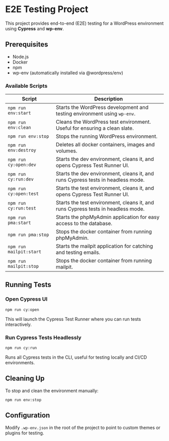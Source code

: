 # E2E Testing Project

This project provides end-to-end (E2E) testing for a WordPress environment using **Cypress** and **wp-env**.

## Prerequisites

- Node.js
- Docker
- npm
- wp-env (automatically installed via @wordpress/env)

### Available Scripts

| Script                    | Description                                                                      |
| ------------------------- | -------------------------------------------------------------------------------- |
| `npm run env:start`       | Starts the WordPress development and testing environment using `wp-env`.         |
| `npm run env:clean`       | Cleans the WordPress test environment. Useful for ensuring a clean slate.        |
| `npm run env:stop`        | Stops the running WordPress environment.                                         |
| `npm run env:destroy`     | Deletes all docker containers, images and volumes.                               |
| `npm run cy:open:dev`     | Starts the dev environment, cleans it, and opens Cypress Test Runner UI.         |
| `npm run cy:run:dev`      | Starts the dev environment, cleans it, and runs Cypress tests in headless mode.  |
| `npm run cy:open:test`    | Starts the test environment, cleans it, and opens Cypress Test Runner UI.        |
| `npm run cy:run:test`     | Starts the test environment, cleans it, and runs Cypress tests in headless mode. |
| `npm run pma:start`       | Starts the phpMyAdmin application for easy access to the database.               |
| `npm run pma:stop`        | Stops the docker container from running phpMyAdmin.                              |
| `npm run mailpit:start`   | Starts the mailpit application for catching and testing emails.                  |
| `npm run mailpit:stop`    | Stops the docker container from running mailpit.                                 |

## Running Tests

### Open Cypress UI

```
npm run cy:open
```
This will launch the Cypress Test Runner where you can run tests interactively.

### Run Cypress Tests Headlessly

```
npm run cy:run
```
Runs all Cypress tests in the CLI, useful for testing locally and CI/CD environments.

## Cleaning Up

To stop and clean the environment manually:
```
npm run env:stop
```

## Configuration

Modify `.wp-env.json` in the root of the project to point to custom themes or plugins for testing.

